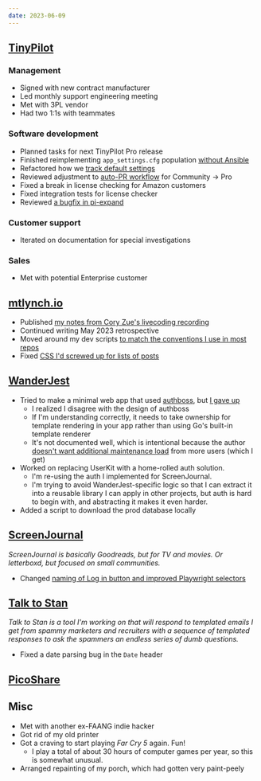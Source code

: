 ```yaml
---
date: 2023-06-09
---
```


## [TinyPilot](https://tinypilotkvm.com)

### Management

- Signed with new contract manufacturer
- Led monthly support engineering meeting
- Met with 3PL vendor
- Had two 1:1s with teammates

### Software development

- Planned tasks for next TinyPilot Pro release
- Finished reimplementing `app_settings.cfg` population [without Ansible](https://github.com/tiny-pilot/tinypilot/pull/1404)
- Refactored how we [track default settings](https://github.com/tiny-pilot/tinypilot/pull/1433)
- Reviewed adjustment to [auto-PR workflow](https://github.com/tiny-pilot/tinypilot/pull/1425) for Community -> Pro
- Fixed a break in license checking for Amazon customers
- Fixed integration tests for license checker
- Reviewed [a bugfix in pi-expand](https://github.com/tiny-pilot/pi-expand/pull/3)

### Customer support

- Iterated on documentation for special investigations

### Sales

- Met with potential Enterprise customer

## [mtlynch.io](https://mtlynch.io)

- Published [my notes from Cory Zue's livecoding recording](https://mtlynch.io/notes/czue-livecoding-2020-05-05/)
- Continued writing May 2023 retrospective
- Moved around my dev scripts [to match the conventions I use in most repos](https://github.com/mtlynch/mtlynch.io/pull/1055)
- Fixed [CSS I'd screwed up for lists of posts](https://github.com/mtlynch/mtlynch.io/pull/1054)

## [WanderJest](https://wanderjest.com)

- Tried to make a minimal web app that used [authboss](https://github.com/volatiletech/authboss), but [I gave up](https://github.com/mtlynch/authboss-minimal)
  - I realized I disagree with the design of authboss
  - If I'm understanding correctly, it needs to take ownership for template rendering in your app rather than using Go's built-in template renderer
  - It's not documented well, which is intentional because the author [doesn't want additional maintenance load](/2021-09-24/BpLn.webp) from more users (which I get)
- Worked on replacing UserKit with a home-rolled auth solution.
  - I'm re-using the auth I implemented for ScreenJournal.
  - I'm trying to avoid WanderJest-specific logic so that I can extract it into a reusable library I can apply in other projects, but auth is hard to begin with, and abstracting it makes it even harder.
- Added a script to download the prod database locally

## [ScreenJournal](https://thescreenjournal.com/)

_ScreenJournal is basically Goodreads, but for TV and movies. Or letterboxd, but focused on small communities._

- Changed [naming of Log in button and improved Playwright selectors](https://github.com/mtlynch/screenjournal/pull/203)

## [Talk to Stan](https://talktostan.com)

_Talk to Stan is a tool I'm working on that will respond to templated emails I get from spammy marketers and recruiters with a sequence of templated responses to ask the spammers an endless series of dumb questions._

- Fixed a date parsing bug in the `Date` header

## [PicoShare](https://pico.rocks)

## Misc

- Met with another ex-FAANG indie hacker
- Got rid of my old printer
- Got a craving to start playing _Far Cry 5_ again. Fun!
  - I play a total of about 30 hours of computer games per year, so this is somewhat unusual.
- Arranged repainting of my porch, which had gotten very paint-peely
